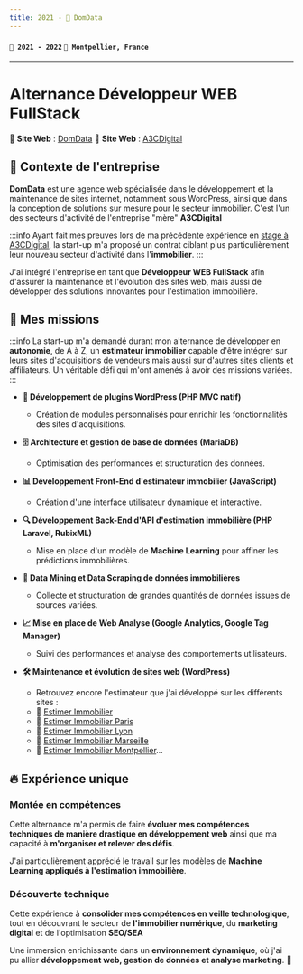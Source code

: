 ```yaml
---
title: 2021 - 🏡 DomData
---
```


#### `📅 2021 - 2022` `📍 Montpellier, France`

---

# Alternance Développeur WEB FullStack

🔗 **Site Web** : [DomData](https://domdata.pro/)
🔗 **Site Web** : [A3CDigital](https://a3cdigital.com/)

## 🎯 Contexte de l'entreprise

**DomData** est une agence web spécialisée dans le développement et la maintenance de sites internet, notamment sous WordPress, ainsi que dans la conception de solutions sur mesure pour le secteur immobilier. C'est l'un des secteurs d'activité de l'entreprise "mère" **A3CDigital**

:::info
Ayant fait mes preuves lors de ma précédente expérience en [stage à A3CDigital](../a3cdigital), la start-up m'a proposé un contrat ciblant plus particulièrement leur nouveau secteur d'activité dans l'**immobilier**.
:::

J'ai intégré l'entreprise en tant que **Développeur WEB FullStack** afin d'assurer la maintenance et l'évolution des sites web, mais aussi de développer des solutions innovantes pour l'estimation immobilière.

## 🚀 Mes missions

:::info
La start-up m'a demandé durant mon alternance de développer en **autonomie**, de A à Z, un **estimateur immobilier** capable d'être intégrer sur leurs sites d'acquisitions de vendeurs mais aussi sur d'autres sites clients et affiliateurs. Un véritable défi qui m'ont amenés à avoir des missions variées.
:::

-   **🔌 Développement de plugins WordPress (PHP MVC natif)**

    -   Création de modules personnalisés pour enrichir les fonctionnalités des sites d'acquisitions.

-   **🗄️ Architecture et gestion de base de données (MariaDB)**

    -   Optimisation des performances et structuration des données.

-   **📊 Développement Front-End d'estimateur immobilier (JavaScript)**

    -   Création d'une interface utilisateur dynamique et interactive.

-   **🔍 Développement Back-End d'API d'estimation immobilière (PHP Laravel, RubixML)**

    -   Mise en place d'un modèle de **Machine Learning** pour affiner les prédictions immobilières.

-   **📑 Data Mining et Data Scraping de données immobilières**

    -   Collecte et structuration de grandes quantités de données issues de sources variées.

-   **📈 Mise en place de Web Analyse (Google Analytics, Google Tag Manager)**

    -   Suivi des performances et analyse des comportements utilisateurs.

-   **🛠️ Maintenance et évolution de sites web (WordPress)**

    -   Retrouvez encore l'estimateur que j'ai développé sur les différents sites :
    -   🔗 [Estimer Immobilier](https://estimer-immobilier.com/)
    -   🔗 [Estimer Immobilier Paris](https://estimer-immobilier-paris.fr/)
    -   🔗 [Estimer Immobilier Lyon](https://estimer-immobilier-lyon.fr/)
    -   🔗 [Estimer Immobilier Marseille](https://estimer-immobilier-marseille.fr/)
    -   🔗 [Estimer Immobilier Montpellier](https://estimer-immobilier-montpellier.fr/)...

## 🔥 Expérience unique

### Montée en compétences

Cette alternance m'a permis de faire **évoluer mes compétences techniques de manière drastique en développement web** ainsi que ma capacité à **m'organiser et relever des défis**.

J'ai particulièrement apprécié le travail sur les modèles de **Machine Learning appliqués à l'estimation immobilière**.

### Découverte technique

Cette expérience à **consolider mes compétences en veille technologique**, tout en découvrant le secteur de **l'immobilier numérique**, du **marketing digital** et de l'optimisation **SEO/SEA**

Une immersion enrichissante dans un **environnement dynamique**, où j'ai pu allier **développement web, gestion de données et analyse marketing**. 🚀
